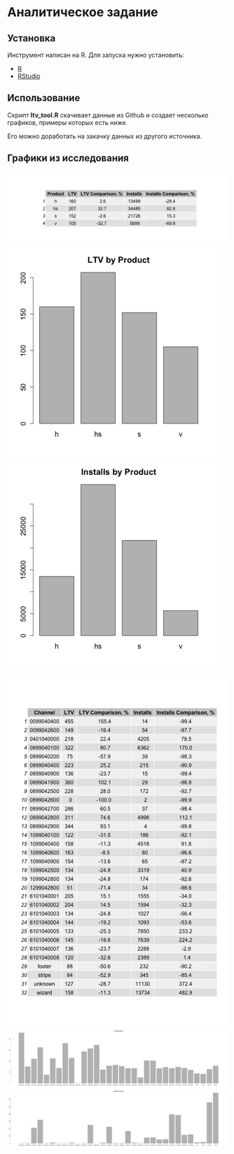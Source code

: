 # Аналитическое задание

## Установка
Инструмент написан на R. Для запуска нужно установить:
* [R](https://cran.rstudio.com/)
* [RStudio](https://www.rstudio.com/products/rstudio/download/)

## Использование
Скрипт **ltv_tool.R** скачивает данные из Github и создает несколько графиков, примеры которых есть ниже.

Его можно доработать на закачку данных из другого источника.

## Графики из исследования
![Products Performance](charts/products_perf.png)
![Products LTV](charts/products_ltv.png)
![Products Installs](charts/products_installs.png)

![Channels Performance](charts/channels_perf.png)
![Channels LTV](charts/channels_ltv.png)
![Channels Installs](charts/channels_installs.png)

